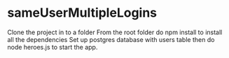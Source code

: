 # sameUserMultipleLogins
Clone the project in to a folder
From the root folder do npm install to install all the dependencies
Set up postgres database with users table
then do node heroes.js to start the app.
